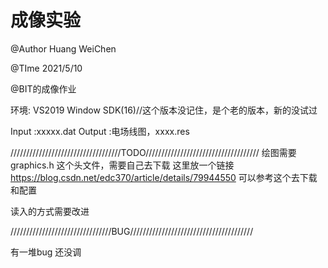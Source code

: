 # 成像实验

@Author Huang WeiChen

@TIme   2021/5/10

@BIT的成像作业


环境: VS2019 
Window SDK(16)//这个版本没记住，是个老的版本，新的没试过

Input :xxxxx.dat
Output :电场线图，xxxx.res

///////////////////////////////////TODO////////////////////////////////////
绘图需要 graphics.h 这个头文件，需要自己去下载
这里放一个链接  https://blog.csdn.net/edc370/article/details/79944550 可以参考这个去下载和配置

读入的方式需要改进





////////////////////////////////BUG///////////////////////////////////////

有一堆bug 还没调

